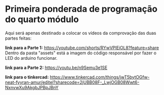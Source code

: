 # Primeira ponderada de programação do quarto módulo

Aqui será apenas destinado a colocar os vídeos da comprovação das duas partes feitas:

**link para a Parte 1:** https://youtube.com/shorts/RYwVPlEiOL8?feature=share
Dentro da pasta "assets" está a imagem do código responsável por fazer o LED do arduino funcionar.

**link para a Parte 2:** https://youtu.be/n9Semu3e1SE

**link para o tinkercad:** https://www.tinkercad.com/things/jwT5bytOGfw-neat-fyyran-amur/editel?sharecode=2jUBB08F-_LwjOGB08Wwt6-NxnvwXu9AkgbJPBpJBnY
